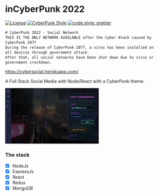 # inCyberPunk 2022

[![License](https://img.shields.io/badge/license-MIT-blue.svg?style=flat-square)](https://github.com/inPhoenix/)
[![CyberPunk Style](https://img.shields.io/badge/theme-cyberpunk-%23553344.svg)](https://inphoenix.github.io/inPhoenix/)
[![code style: prettier](https://img.shields.io/badge/code_style-prettier-ff69b4.svg?style=flat-square)](https://github.com/prettier/prettier)

    # CyberPunk 2022 - Social Network
    THIS IS THE ONLY NETWORK AVAILABLE after the Cyber Atack caused by CyberPunk 2077 
    During the release of CyberPunk 2077, a virus has been installed on all devices through government attack.
    After that, all social networks have been shut down due to virus or government crackdown.
    

https://cybersocial.herokuapp.com/

A Full Stack Social Media with Node/React with a CyberPunk theme.

<img title="logo" src="public/cyberpunksocialpreview.jpg" width="60%" alt='demo'>

### The stack

- [x] NodeJs
- [x] ExpressJs
- [x] React
- [x] Redux
- [x] MongoDB

